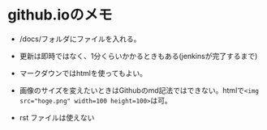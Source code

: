 # github.ioのメモ 

* /docs/フォルダにファイルを入れる。

* 更新は即時ではなく、1分くらいかかるときもある(jenkinsが完了するまで)

* マークダウンではhtmlを使ってもよい。

* 画像のサイズを変えたいときはGithubのmd記法ではできない。htmlで`<img src="hoge.png" width=100 height=100>`は可。

* rst ファイルは使えない
